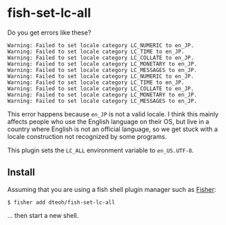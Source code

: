# fish-set-lc-all

Do you get errors like these?

```
Warning: Failed to set locale category LC_NUMERIC to en_JP.
Warning: Failed to set locale category LC_TIME to en_JP.
Warning: Failed to set locale category LC_COLLATE to en_JP.
Warning: Failed to set locale category LC_MONETARY to en_JP.
Warning: Failed to set locale category LC_MESSAGES to en_JP.
Warning: Failed to set locale category LC_NUMERIC to en_JP.
Warning: Failed to set locale category LC_TIME to en_JP.
Warning: Failed to set locale category LC_COLLATE to en_JP.
Warning: Failed to set locale category LC_MONETARY to en_JP.
Warning: Failed to set locale category LC_MESSAGES to en_JP.
```

This error happens because `en_JP` is not a valid locale. I think this mainly
affects people who use the English language on their OS, but live in a country
where English is not an official language, so we get stuck with a locale
construction not recognized by some programs.

This plugin sets the `LC_ALL` environment variable to `en_US.UTF-8`.

## Install

Assuming that you are using a fish shell plugin manager such as [Fisher][1]:

```
$ fisher add dteoh/fish-set-lc-all
```

... then start a new shell.

[1]: https://github.com/jorgebucaran/fisher
